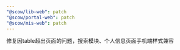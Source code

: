 ```yaml
---
"@scow/lib-web": patch
"@scow/portal-web": patch
"@scow/mis-web": patch
---
```


修复因table超出页面的问题，搜索模块、个人信息页面手机端样式兼容
